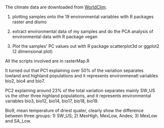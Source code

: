 The climate data are downloaded from [WorldClim](http://worldclim.org/).

1. plotting samples onto the 19 environmental variables with R packages raster and dismo

2. extract environmental data of my samples and do the PCA analysis of environmental data with R package vegan

3. Plot the samples' PC values out with R package scatterplot3d or ggplot2 (2 dimensional plot)

All the scripts involved are in rasterMap.R

It turned out that PC1 explaining over 50% of the variation separates lowland and highland populations and it represents environmenatl variables bio2, bio4 and bio7.

PC2 explaining around 23% of the total variation separates mainly SW_US vs the other three highland populations, and it represents environmental variables bio3, bio12, bio14, bio17, bio18, bio19.
 
Bio9, mean temperature of driest quater, clearly show the difference between three groups: 1) SW_US; 2) MexHigh, MexLow, Andes; 3) MexLow and SA_Low.
